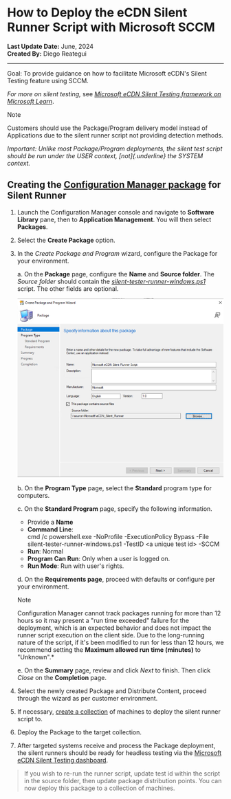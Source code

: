 # How to Deploy the eCDN Silent Runner Script with Microsoft SCCM

__Last Update Date:__ June, 2024  
__Created By:__ Diego Reategui  

***

Goal: To provide guidance on how to facilitate Microsoft eCDN's Silent
Testing feature using SCCM.

*For more on silent testing,* see [*Microsoft eCDN Silent Testing framework on Microsoft Learn*](https://learn.microsoft.com/ecdn/technical-documentation/silent-testing-framework#appendix-b-integrating-runners-using-headless-browser).

> [!NOTE]
> Customers should use the Package/Program delivery model instead
of Applications due to the silent runner script not providing detection
methods.

*Important: Unlike most Package/Program deployments, the silent test
script should be run under the USER context, [not]{.underline} the
SYSTEM context.*

## Creating the [Configuration Manager package](https://learn.microsoft.com/mem/configmgr/apps/deploy-use/packages-and-programs) for Silent Runner

1. Launch the Configuration Manager console and navigate to __Software Library__ pane, then to __Application Management__. You will then select __Packages__.

2. Select the __Create Package__ option.

3. In the *Create Package and Program* wizard, configure the Package for your environment.

    a.  On the __Package__ page, configure the __Name__ and __Source folder__. The *Source folder* should contain the [*silent-tester-runner-windows.ps1*](https://github.com/PeerDiego/silent-test-script/blob/main/silent-tester-runner-windows.ps1) script. The other fields are optional.

   ![A screenshot of a software package creation.](./media/sccm_image.png)

    b.  On the __Program Type__ page, select the __Standard__ program type for computers.

    c.  On the __Standard Program__ page, specify the following information.

    - Provide a __Name__
    - __Command Line__:\
        cmd /c powershell.exe -NoProfile -ExecutionPolicy Bypass -File
        silent-tester-runner-windows.ps1 -TestID \<a unique test
        id\> -SCCM
    - __Run__: Normal
    - __Program Can Run__: Only when a user is logged on.
    - __Run Mode__: Run with user's rights.

    d.  On the __Requirements page__, proceed with defaults or configure per your environment.

    > [!NOTE]
    > Configuration Manager cannot track packages running for more than 12 hours so it may present a "run time exceeded" failure for the deployment, which is an expected behavior and does not impact the runner script execution on the client side. Due to the long-running nature of the script, if it's been modified to run for less than 12 hours, we recommend setting the __Maximum allowed run time (minutes)__ to "Unknown".*

    e.  On the __Summary__ page, review and click *Next* to finish. Then click *Close* on the __Completion__ page.

4. Select the newly created Package and Distribute Content, proceed through the wizard as per customer environment.

5. If necessary, [create a collection](https://learn.microsoft.com/mem/configmgr/core/clients/manage/collections/create-collections) of machines to deploy the silent runner script to.

6. Deploy the Package to the target collection.

7. After targeted systems receive and process the Package deployment, the silent runners should be ready for headless testing via the [Microsoft eCDN Silent Testing dashboard](https://aka.ms/ecdn/admin/silent-tester).

> If you wish to re-run the runner script, update test id within the
> script in the source folder, then update package distribution points.
> You can now deploy this package to a collection of machines.
